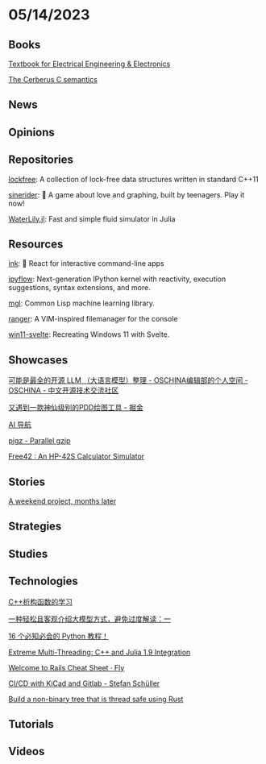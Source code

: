 # 05/14/2023

## Books
[Textbook for Electrical Engineering & Electronics](https://www.allaboutcircuits.com/textbook/)

[The Cerberus C semantics](https://www.cl.cam.ac.uk/techreports/UCAM-CL-TR-981.pdf)

## News

## Opinions

## Repositories
[lockfree](https://github.com/DNedic/lockfree): A collection of lock-free data structures written in standard C++11

[sinerider](https://github.com/hackclub/sinerider): 💖 A game about love and graphing, built by teenagers. Play it now!

[WaterLily.jl](https://github.com/weymouth/WaterLily.jl): Fast and simple fluid simulator in Julia

## Resources
[ink](https://github.com/vadimdemedes/ink): 🌈 React for interactive command-line apps

[ipyflow](https://github.com/ipyflow/ipyflow): Next-generation IPython kernel with reactivity, execution suggestions, syntax extensions, and more.

[mgl](https://github.com/melisgl/mgl): Common Lisp machine learning library.

[ranger](https://github.com/ranger/ranger): A VIM-inspired filemanager for the console

[win11-svelte](https://github.com/yashash-pugalia/win11-svelte): Recreating Windows 11 with Svelte.

## Showcases
[可能是最全的开源 LLM （大语言模型）整理 - OSCHINA编辑部的个人空间 - OSCHINA - 中文开源技术交流社区](https://my.oschina.net/oscpyaqxylk/blog/8727824)

[又遇到一款神仙级别的PDD绘图工具 - 掘金](https://juejin.cn/post/7223037521423515708)

[AI 导航](https://ai.nancheng.fun/)

[pigz - Parallel gzip](https://zlib.net/pigz/)

[Free42 : An HP-42S Calculator Simulator](https://thomasokken.com/free42/)

## Stories
[A weekend project, months later](https://www.tabbot.app/posts/introducing-tabbot)

## Strategies

## Studies

## Technologies
[C++析构函数的学习](https://juejin.cn/post/7230768754446762041)

[一种轻松且客观介绍大模型方式，避免过度解读：一](https://juejin.cn/post/7230769010907512869)

[16 个必知必会的 Python 教程！](https://mp.weixin.qq.com/s/zlACfdEiyNPuQUnUU2qpGQ)

[Extreme Multi-Threading: C++ and Julia 1.9 Integration](https://scientificcoder.com/extreme-multi-threading-c-and-julia-19-integration)

[Welcome to Rails Cheat Sheet · Fly](https://fly.io/ruby-dispatch/welcome-to-rails-cheat-sheet/)

[CI/CD with KiCad and Gitlab - Stefan Schüller](https://sschueller.github.io/posts/ci-cd-with-kicad-and-gitlab/)

[Build a non-binary tree that is thread safe using Rust](https://developerlife.com/2022/02/24/rust-non-binary-tree/)

## Tutorials

## Videos
